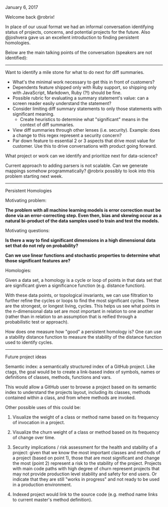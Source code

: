 January 6, 2017

Welcome back @robrix!

In place of our usual format we had an informal conversation identifying status of projects, concerns, and potential projects for the future. Also @joshvera gave us an excellent introduction to finding persistent homologies.

Below are the main talking points of the conversation (speakers are not identified):

----

Want to identify a mile stone for what to do next for diff summaries.
  - What's the minimal work necessary to get this in front of customers?
  - Dependents feature shipped only with Ruby support, so shipping only with JavaScript, Markdown, Ruby (?!) should be fine.
  - Possible rubric for evaluating a summary statement's value: can a screen reader easily understand the statement?
  - Consider limiting diff summary statements to only those statements with significant meaning.
    - Create heuristics to determine what "significant" means in the context of diff summaries.
  - View diff summaries through other lenses (i.e. security). Example: does a change to this regex represent a security concern?
  - Par down feature to essential 2 or 3 aspects that drive most value for customer. Use this to drive conversations with product going forward.

What project or work can we identify and prioritize next for data-science?

Current approach to adding parsers is not scalable. Can we generate mappings somehow programmatically? @robrix possibly to look into this problem starting next week.


----

Persistent Homologies

Motivating problem:

**The problem with all machine learning models is error correction must be done via an error-correcting step. Even then, bias and skewing occur as a natural bi-product of the data samples used to train and test the models.**

Motivating questions:

**Is there a way to find significant dimensions in a high dimensional data set that do not rely on probability?**

**Can we use linear functions and stochastic properties to determine what those significant features are?**

Homologies:

Given a data set, a homology is a cycle or loop of points in that data set that are significant given a significance function (e.g. distance function).

With these data points, or topological invariants, we can use filtration to further refine the cycles or loops to find the most significant cycles. These are the strongest, or longest living, cycles. This helps us see what points in the n-dimensional data set are most important in relation to one another (rather than in relation to an assumption that is reified through a probabilistic test or approach).

How does one measure how "good" a persistent homology is? One can use a stability distance function to measure the stability of the distance function used to identify cycles.

----

Future project ideas

Semantic index: a semantically structured index of a GitHub project. Like ctags, the goal would be to create a link-based index of symbols, names or definitions of classes, methods, functions and vars.

This would allow a GitHub user to browse a project based on its semantic index to understand the projects layout, including its classes, methods contained within a class, and from where methods are invoked.

Other possible uses of this could be:

1. Visualize the weight of a class or method name based on its frequency of invocation in a project.

2. Visualize the churn weight of a class or method based on its frequency of change over time.

3. Security implications / risk assessment for the health and stability of a project: given that we know the most important classes and methods of a project (based on point 1), those that are most significant and change the most (point 2) represent a risk to the stability of the project. Projects with main code paths with high degree of churn represent projects that may not provide production level stability and safety for end users. Or indicate that they are still "works in progress" and not ready to be used in a production environment.

4. Indexed project would link to the source code (e.g. method name links to current master's method definition).
